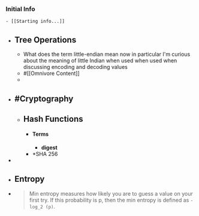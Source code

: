 ### Initial Info
	- [[Starting info...]]
- ## Tree Operations
	- What does the term little-endian mean now in particular I'm curious about the meaning of little Indian when used when used when discussing encoding and decoding values
	- #[[Omnivore Content]]
	-
- ## #Cryptography
	- ## Hash Functions
		- #### Terms
			- **digest**
		- *SHA 256
-
- ## Entropy
- > Min entropy measures how likely you are to guess a value on your first try. If this probability is p, then the min entropy is defined as `-log_2 (p)`.